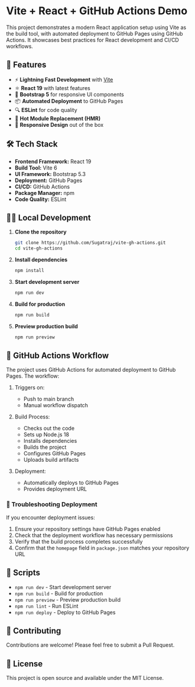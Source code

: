 # Vite + React + GitHub Actions Demo

This project demonstrates a modern React application setup using Vite as the build tool, with automated deployment to GitHub Pages using GitHub Actions. It showcases best practices for React development and CI/CD workflows.

## 🚀 Features

- ⚡️ **Lightning Fast Development** with [Vite](https://vitejs.dev/)
- ⚛️ **React 19** with latest features
- 🎨 **Bootstrap 5** for responsive UI components
- 📦 **Automated Deployment** to GitHub Pages
- 🔍 **ESLint** for code quality
- 🔄 **Hot Module Replacement (HMR)**
- 📱 **Responsive Design** out of the box

## 🛠️ Tech Stack

- **Frontend Framework:** React 19
- **Build Tool:** Vite 6
- **UI Framework:** Bootstrap 5.3
- **Deployment:** GitHub Pages
- **CI/CD:** GitHub Actions
- **Package Manager:** npm
- **Code Quality:** ESLint

## 🏃‍♂️ Local Development

1. **Clone the repository**
   ```bash
   git clone https://github.com/Sugatraj/vite-gh-actions.git
   cd vite-gh-actions
   ```

2. **Install dependencies**
   ```bash
   npm install
   ```

3. **Start development server**
   ```bash
   npm run dev
   ```

4. **Build for production**
   ```bash
   npm run build
   ```

5. **Preview production build**
   ```bash
   npm run preview
   ```

## 🔄 GitHub Actions Workflow

The project uses GitHub Actions for automated deployment to GitHub Pages. The workflow:

1. Triggers on:
   - Push to main branch
   - Manual workflow dispatch

2. Build Process:
   - Checks out the code
   - Sets up Node.js 18
   - Installs dependencies
   - Builds the project
   - Configures GitHub Pages
   - Uploads build artifacts

3. Deployment:
   - Automatically deploys to GitHub Pages
   - Provides deployment URL

### 🔧 Troubleshooting Deployment

If you encounter deployment issues:

1. Ensure your repository settings have GitHub Pages enabled
2. Check that the deployment workflow has necessary permissions
3. Verify that the build process completes successfully
4. Confirm that the `homepage` field in `package.json` matches your repository URL

## 📝 Scripts

- `npm run dev` - Start development server
- `npm run build` - Build for production
- `npm run preview` - Preview production build
- `npm run lint` - Run ESLint
- `npm run deploy` - Deploy to GitHub Pages

## 🤝 Contributing

Contributions are welcome! Please feel free to submit a Pull Request.

## 📄 License

This project is open source and available under the MIT License.
